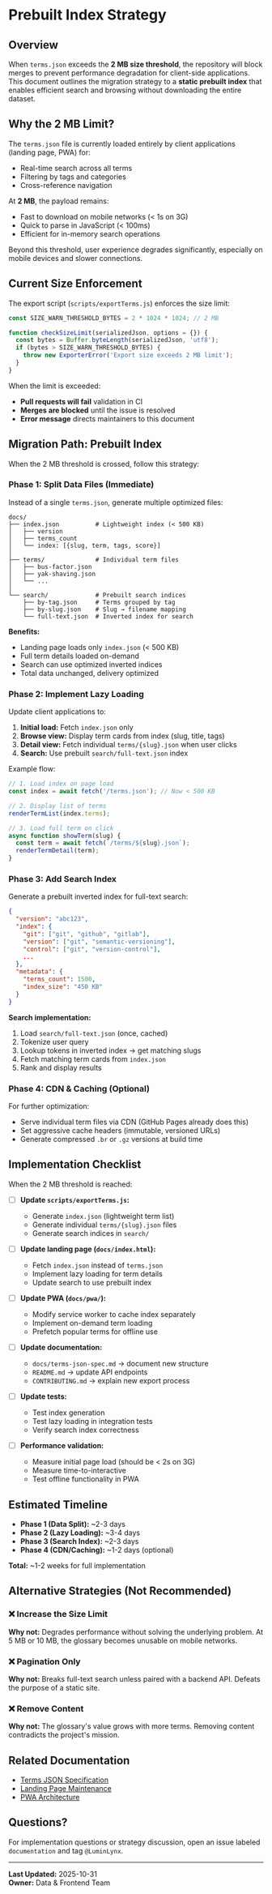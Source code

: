 # Prebuilt Index Strategy

## Overview

When `terms.json` exceeds the **2 MB size threshold**, the repository will block merges to prevent performance degradation for client-side applications. This document outlines the migration strategy to a **static prebuilt index** that enables efficient search and browsing without downloading the entire dataset.

## Why the 2 MB Limit?

The `terms.json` file is currently loaded entirely by client applications (landing page, PWA) for:
- Real-time search across all terms
- Filtering by tags and categories
- Cross-reference navigation

At **2 MB**, the payload remains:
- Fast to download on mobile networks (< 1s on 3G)
- Quick to parse in JavaScript (< 100ms)
- Efficient for in-memory search operations

Beyond this threshold, user experience degrades significantly, especially on mobile devices and slower connections.

## Current Size Enforcement

The export script (`scripts/exportTerms.js`) enforces the size limit:

```javascript
const SIZE_WARN_THRESHOLD_BYTES = 2 * 1024 * 1024; // 2 MB

function checkSizeLimit(serializedJson, options = {}) {
  const bytes = Buffer.byteLength(serializedJson, 'utf8');
  if (bytes > SIZE_WARN_THRESHOLD_BYTES) {
    throw new ExporterError('Export size exceeds 2 MB limit');
  }
}
```

When the limit is exceeded:
- **Pull requests will fail** validation in CI
- **Merges are blocked** until the issue is resolved
- **Error message** directs maintainers to this document

## Migration Path: Prebuilt Index

When the 2 MB threshold is crossed, follow this strategy:

### Phase 1: Split Data Files (Immediate)

Instead of a single `terms.json`, generate multiple optimized files:

```
docs/
├── index.json          # Lightweight index (< 500 KB)
│   ├── version
│   ├── terms_count
│   └── index: [{slug, term, tags, score}]
│
├── terms/              # Individual term files
│   ├── bus-factor.json
│   ├── yak-shaving.json
│   └── ...
│
└── search/             # Prebuilt search indices
    ├── by-tag.json     # Terms grouped by tag
    ├── by-slug.json    # Slug → filename mapping
    └── full-text.json  # Inverted index for search
```

**Benefits:**
- Landing page loads only `index.json` (< 500 KB)
- Full term details loaded on-demand
- Search can use optimized inverted indices
- Total data unchanged, delivery optimized

### Phase 2: Implement Lazy Loading

Update client applications to:

1. **Initial load:** Fetch `index.json` only
2. **Browse view:** Display term cards from index (slug, title, tags)
3. **Detail view:** Fetch individual `terms/{slug}.json` when user clicks
4. **Search:** Use prebuilt `search/full-text.json` index

Example flow:
```javascript
// 1. Load index on page load
const index = await fetch('/terms.json'); // Now < 500 KB

// 2. Display list of terms
renderTermList(index.terms);

// 3. Load full term on click
async function showTerm(slug) {
  const term = await fetch(`/terms/${slug}.json`);
  renderTermDetail(term);
}
```

### Phase 3: Add Search Index

Generate a prebuilt inverted index for full-text search:

```json
{
  "version": "abc123",
  "index": {
    "git": ["git", "github", "gitlab"],
    "version": ["git", "semantic-versioning"],
    "control": ["git", "version-control"],
    ...
  },
  "metadata": {
    "terms_count": 1500,
    "index_size": "450 KB"
  }
}
```

**Search implementation:**
1. Load `search/full-text.json` (once, cached)
2. Tokenize user query
3. Lookup tokens in inverted index → get matching slugs
4. Fetch matching term cards from `index.json`
5. Rank and display results

### Phase 4: CDN & Caching (Optional)

For further optimization:
- Serve individual term files via CDN (GitHub Pages already does this)
- Set aggressive cache headers (immutable, versioned URLs)
- Generate compressed `.br` or `.gz` versions at build time

## Implementation Checklist

When the 2 MB threshold is reached:

- [ ] **Update `scripts/exportTerms.js`:**
  - Generate `index.json` (lightweight term list)
  - Generate individual `terms/{slug}.json` files
  - Generate search indices in `search/`
  
- [ ] **Update landing page (`docs/index.html`):**
  - Fetch `index.json` instead of `terms.json`
  - Implement lazy loading for term details
  - Update search to use prebuilt index
  
- [ ] **Update PWA (`docs/pwa/`):**
  - Modify service worker to cache index separately
  - Implement on-demand term loading
  - Prefetch popular terms for offline use
  
- [ ] **Update documentation:**
  - `docs/terms-json-spec.md` → document new structure
  - `README.md` → update API endpoints
  - `CONTRIBUTING.md` → explain new export process
  
- [ ] **Update tests:**
  - Test index generation
  - Test lazy loading in integration tests
  - Verify search index correctness
  
- [ ] **Performance validation:**
  - Measure initial page load (should be < 2s on 3G)
  - Measure time-to-interactive
  - Test offline functionality in PWA

## Estimated Timeline

- **Phase 1 (Data Split):** ~2-3 days
- **Phase 2 (Lazy Loading):** ~3-4 days
- **Phase 3 (Search Index):** ~2-3 days
- **Phase 4 (CDN/Caching):** ~1-2 days (optional)

**Total:** ~1-2 weeks for full implementation

## Alternative Strategies (Not Recommended)

### ❌ Increase the Size Limit

**Why not:** Degrades performance without solving the underlying problem. At 5 MB or 10 MB, the glossary becomes unusable on mobile networks.

### ❌ Pagination Only

**Why not:** Breaks full-text search unless paired with a backend API. Defeats the purpose of a static site.

### ❌ Remove Content

**Why not:** The glossary's value grows with more terms. Removing content contradicts the project's mission.

## Related Documentation

- [Terms JSON Specification](./terms-json-spec.md)
- [Landing Page Maintenance](./landing-page-maintenance.md)
- [PWA Architecture](./pwa/README.md)

## Questions?

For implementation questions or strategy discussion, open an issue labeled `documentation` and tag `@LuminLynx`.

---

**Last Updated:** 2025-10-31  
**Owner:** Data & Frontend Team
